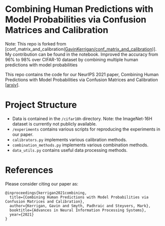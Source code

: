 # Combining Human Predictions with Model Probabilities via Confusion Matrices and Calibration

Note: This repo is forked from [conf_matrix_and_calibration([GavinKerrigan/conf_matrix_and_calibration](https://github.com/GavinKerrigan/conf_matrix_and_calibration))]. My contribution can be found in the notebook. Improved the accuracy from 96% to 98% over CIFAR-10 dataset by combining multiple human predictions with model probabilities

This repo contains the code for our NeurIPS 2021 paper, Combining Human Predictions with Model Probabilities via Confusion Matrices and Calibration [[arxiv](https://arxiv.org/abs/2109.14591)].

# Project Structure

- Data is contained in the `/cifar10h` directory. Note: the ImageNet-16H dataset is currently not publicly available.
- `/experiments` contains various scripts for reproducing the experiments in our paper.
- `calibrators.py` implements various calibration methods.
- `combination_methods.py` implements various combination methods.
- `data_utils.py` contains useful data processing methods.

# References
Please consider citing our paper as:
```
@inproceedings{kerrigan2021combining,
  title={Combining Human Predictions with Model Probabilities via Confusion Matrices and Calibration},
  author={Kerrigan, Gavin and Smyth, Padhraic and Steyvers, Mark},
  booktitle={Advances in Neural Information Processing Systems},
  year={2021}
}
```
